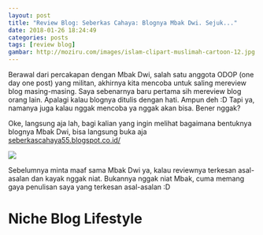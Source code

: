 ```yaml
---
layout: post
title: "Review Blog: Seberkas Cahaya: Blognya Mbak Dwi. Sejuk..."
date: 2018-01-26 18:24:49
categories: posts
tags: [review blog]
gambar: http://moziru.com/images/islam-clipart-muslimah-cartoon-12.jpg
---
```


Berawal dari percakapan dengan Mbak Dwi, salah satu anggota ODOP (one day one post) yang militan, akhirnya kita mencoba untuk saling mereview blog masing-masing. Saya sebenarnya baru pertama sih mereview blog orang lain. Apalagi kalau blognya ditulis dengan hati. Ampun deh :D Tapi ya, namanya juga kalau nggak mencoba ya nggak akan bisa. Bener nggak?

Oke, langsung aja lah, bagi kalian yang ingin melihat bagaimana bentuknya blognya Mbak Dwi, bisa langsung buka aja [seberkascahaya55.blogspot.co.id/](http://seberkascahaya55.blogspot.co.id/)

![](https://s25.postimg.org/qv44df0en/Screenshot_from_2018-01-26_18_29_33.png)

Sebelumnya minta maaf sama Mbak Dwi ya, kalau reviewnya terkesan asal-asalan dan kayak nggak niat. Bukannya nggak niat Mbak, cuma memang gaya penulisan saya yang terkesan asal-asalan :D

# Niche Blog Lifestyle